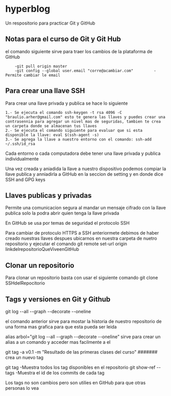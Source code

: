 # hyperblog

Un respositorio para practicar Git y GitHub

## Notas para el curso de Git y Git Hub

el comando siguiente sirve para traer los cambios de la plataforma de GitHub

        -git pull origin master
        -git config --global user.email "corre@acambiar.com"         -Permite cambiar le email

## Para crear una llave SSH

Para crear una llave privada y publica se hace lo siguiente

    1.- Se ejecuta el comando ssh-keygen -t rsa 4096 -C "braulio.arher@gmail.com" esto te genera las llaves y puedes crear una contrasennia para agregar un nivel mas de seguridas, tambien te crea un carpeta donde se almacenan tus llaves
    2.- Se ejecuta el comando siguiente para evaluar que si esta disponible la llave: eval $(ssh-agent -s)
    3.- Se agrega la llave a nuestro entorno con el comando: ssh-add ~/.ssh/id_rsa

Cada entorno o cada computadora debe tener una llave privada y publica individualmente

Una vez creada y aniadida la llave a nuestro dispositivo podemos compiar la llave publica y anniadirla a GitHub en la seccion de setting y en donde dice SSH and GPG keys

## Llaves publicas y privadas

Permite una comunicacion segura al mandar un mensaje cifrado con la llave publica solo la podra abrir quien tenga la llave privada

En GitHub se usa por temas de seguridad el protocolo SSH

Para cambiar de protoculo HTTPS a SSH anteriormete debimos de haber creado nuestras llaves despues ubicarnos en nuestra carpeta de nuetro repositorio y ejecutar el comando git remote set-url origin linkdelrepositorioQueViveenGitHub

## Clonar un repositorio

Para clonar un repositorio basta con usar el siguiente comando
    git clone SSHdelRepocitorio

## Tags y versiones en Git y Github

git log --all --graph --decorate --oneline

el comando anterior sirve para mostar la historia de nuestro repositorio de una forma mas grafica para que esta pueda ser leida

alias arbol="git log --all --graph --decorate --oneline"   sirve para crear un alias a un comando y acceder mas facilmente a el

git tag -a v0.1 -m "Resultado de las primeras clases del curso" #######         crea un nuevo tag

git tag                         -Muestra todos los tag disponibles en el repositorio
git show-ref --tags         -Muestra el id de los commits de cada tag

Los tags no son cambios pero son utilies en GitHub para que otras personas lo vea